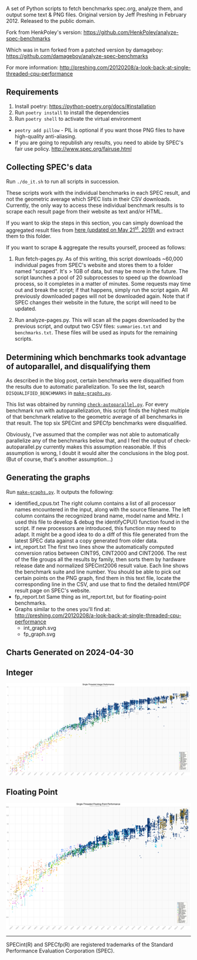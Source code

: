 A set of Python scripts to fetch benchmarks spec.org, analyze them, and output some text & PNG files.
Original version by Jeff Preshing in February 2012.
Released to the public domain.

Fork from HenkPoley's version: https://github.com/HenkPoley/analyze-spec-benchmarks

Which was in turn forked from a patched version by damageboy: https://github.com/damageboy/analyze-spec-benchmarks

For more information:
http://preshing.com/20120208/a-look-back-at-single-threaded-cpu-performance


Requirements
------------

1. Install poetry: https://python-poetry.org/docs/#installation
2. Run `poetry install` to install the dependencies
3. Run `poetry shell` to activate the virtual environment

* `peotry add pillow` - PIL is optional if you want those PNG files to have high-quality anti-aliasing.
* If you are going to republish any results, you need to abide by SPEC's fair use policy. http://www.spec.org/fairuse.html


Collecting SPEC's data
----------------------
Run `./do_it.sh` to run all scripts in succession.

These scripts work with the individual benchmarks in each SPEC result, and not the geometric average which SPEC lists in their CSV downloads. Currently, the only way to access these individual benchmark results is to scrape each result page from their website as text and/or HTML.

If you want to skip the steps in this section, you can simply download the aggregated result files from [here (updated on May 21<sup>st</sup>, 2019)](https://github.com/damageboy/analyze-spec-benchmarks/releases/download/data/scraped-2019-05-21.tar.xz) and extract them to this folder.

If you want to scrape & aggregate the results yourself, proceed as follows:

1. Run fetch-pages.py. As of this writing, this script downloads ~60,000 individual pages from SPEC's website and stores them to a folder named "scraped". It's > 1GB of data, but may be more in the future. The script launches a pool of 20 subprocesses to speed up the download process, so it completes in a matter of minutes. Some requests may time out and break the script; if that happens, simply run the script again. All previously downloaded pages will not be downloaded again. Note that if SPEC changes their website in the future, the script will need to be updated.

2. Run analyze-pages.py. This will scan all the pages downloaded by the previous script, and output two CSV files: `summaries.txt` and `benchmarks.txt`. These files will be used as inputs for the remaining scripts.


Determining which benchmarks took advantage of autoparallel, and disqualifying them
-----------------------------------------------------------------------------------

As described in the blog post, certain benchmarks were disqualified from the results due to automatic parallelization. To see the list, search `DISQUALIFIED_BENCHMARKS` in [`make-graphs.py`](make-graphs.py).

This list was obtained by running [`check-autoparallel.py`](check-autoparallel.py). For every benchmark run with autoparallelization, this script finds the highest multiple of that benchmark relative to the geometric average of all benchmarks in that result. The top six SPECint and SPECfp benchmarks were disqualified.

Obviously, I've assumed that the compiler was not able to automatically parallelize any of the benchmarks below that, and I feel the output of check-autoparallel.py currently makes this assumption reasonable. If this assumption is wrong, I doubt it would alter the conclusions in the blog post. (But of course, that's another assumption...)


Generating the graphs
---------------------

Run [`make-graphs.py`](make-graphs.py). It outputs the following:

* identified_cpus.txt
	The right column contains a list of all processor names encountered in the input, along with the source filename. The left column contains the recognized brand name, model name and MHz. I used this file to develop & debug the identifyCPU() function found in the script. If new processors are introduced, this function may need to adapt. It might be a good idea to do a diff of this file generated from the latest SPEC data against a copy generated from older data.
* int_report.txt
	The first two lines show the automatically computed conversion ratios between CINT95, CINT2000 and CINT2006. The rest of the file groups all the results by family, then sorts them by hardware release date and normalized SPECint2006 result value. Each line shows the benchmark suite and line number. You should be able to pick out certain points on the PNG graph, find them in this text file, locate the corresponding line in the CSV, and use that to find the detailed html/PDF result page on SPEC's website.
* fp_report.txt
	Same thing as int_report.txt, but for floating-point benchmarks.
* Graphs similar to the ones you'll find at: http://preshing.com/20120208/a-look-back-at-single-threaded-cpu-performance
  * int_graph.svg
  * fp_graph.svg

Charts Generated on 2024-04-30
------------------------------

## Integer
![](int_graph.svg)

## Floating Point
![](fp_graph.svg)

-----
SPECint(R) and SPECfp(R) are registered trademarks of the Standard Performance Evaluation Corporation (SPEC).
